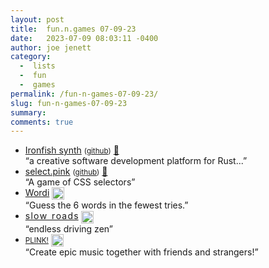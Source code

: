```yaml
---
layout: post
title:  fun.n.games 07-09-23
date:   2023-07-09 08:03:11 -0400
author: joe jenett
category:
  -  lists
  -  fun
  -  games
permalink: /fun-n-games-07-09-23/
slug: fun-n-games-07-09-23
summary: 
comments: true
---
```

<ul class="links">
	<li><a title="Ironfish synth" href="https://makepad.nl/makepad/examples/ironfish/src/index.html">Ironfish synth</a> <small>(<a href="https://github.com/makepad/makepad">github</a>)</small> <a href="https://pinboard.in/u:zero1infinity">📌</a><br>“a creative software development platform for Rust...”</li>
	<li><a title="select.pink" href="https://select.pink/">select.pink</a> <small>(<a href="https://github.com/414owen/select.pink">github</a>)</small> <a href="https://pinboard.in/u:tdjones">📌</a><br>“A game of CSS selectors”</li>
	<li><a title="Wordi - The addictive word game" href="https://www.wordi.app/">Wordi</a> <a title="dwt-archives: 02-28-23" href="https://dwt-archives.joejenett.com/02-28-23/"><img src="https://iwebthings.joejenett.com/images/select.png" alt="" height="20" style="vertical-align:middle;"></a><br>“Guess the 6 words in the fewest tries.” 
	<li><a title="s l o w  r o a d s" href="https://slowroads.io/">s l o w  r o a d s</a> <a title="dwt-archives: ‘endless driving zen in your browser’" href="https://dwt-archives.joejenett.com/endless-driving-zen-in-your-browser/"><img src="https://iwebthings.joejenett.com/images/select.png" alt="" height="20" style="vertical-align:middle;"></a><br>“endless driving zen”
	<li><a title="PLINK!" href="https://plink.in/"><small>PLINK!</small></a> <a title="dwt-archives: ‘jam with anyone, anywhere in the world’" href="https://dwt-archives.joejenett.com/jam-with-anyone-anywhere-in-the-world/"><img src="https://iwebthings.joejenett.com/images/select.png" alt="" height="20" style="vertical-align:middle;"></a><br>“Create epic music together with friends and strangers!”</li>
</ul>
<a href="https://brid.gy/publish/mastodon"></a>
